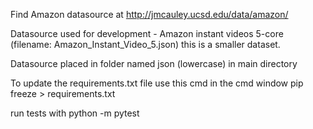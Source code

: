 Find  Amazon datasource at http://jmcauley.ucsd.edu/data/amazon/

Datasource used for development - Amazon instant videos 5-core (filename: Amazon_Instant_Video_5.json) this is a smaller dataset.

Datasource placed in folder named json (lowercase) in main directory

To update the requirements.txt file use this cmd in the cmd window
pip freeze > requirements.txt

run tests with 
python -m pytest

